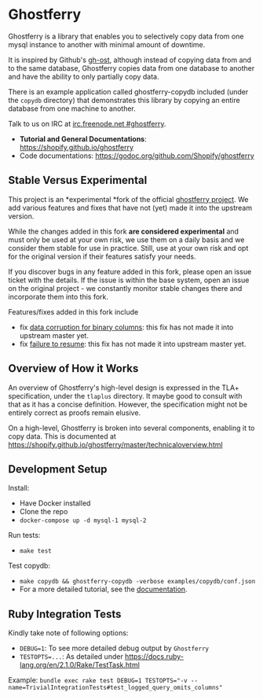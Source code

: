 Ghostferry
==========

Ghostferry is a library that enables you to selectively copy data from one mysql instance to another with minimal amount of downtime.

It is inspired by Github's [gh-ost](https://github.com/github/gh-ost),
although instead of copying data from and to the same database, Ghostferry
copies data from one database to another and have the ability to only
partially copy data.

There is an example application called ghostferry-copydb included (under the
`copydb` directory) that demonstrates this library by copying an entire
database from one machine to another.

Talk to us on IRC at [irc.freenode.net #ghostferry](https://webchat.freenode.net/?channels=#ghostferry).

- **Tutorial and General Documentations**: https://shopify.github.io/ghostferry
- Code documentations: https://godoc.org/github.com/Shopify/ghostferry

Stable Versus Experimental
--------------------------

This project is an *experimental *fork of the official
[ghostferry project](https://github.com/Shopify/ghostferry). We add various
features and fixes that have not (yet) made it into the upstream version.

While the changes added in this fork **are considered experimental** and must
only be used at your own risk, we use them on a daily basis and we consider
them stable for use in practice. Still, use at your own risk and opt for the original version if their features satisfy your needs.

If you discover bugs in any feature added in this fork, please open an issue
ticket with the details. If the issue is within the base system, open an issue
on the original project - we constantly monitor stable changes there and
incorporate them into this fork.

Features/fixes added in this fork include

- fix [data corruption for binary columns](https://github.com/Shopify/ghostferry/issues/157):
  this fix has not made it into upstream master yet.
- fix [failure to resume](https://github.com/Shopify/ghostferry/issues/156):
  this fix has not made it into upstream master yet.

Overview of How it Works
------------------------

An overview of Ghostferry's high-level design is expressed in the TLA+
specification, under the `tlaplus` directory. It maybe good to consult with
that as it has a concise definition. However, the specification might not be
entirely correct as proofs remain elusive.

On a high-level, Ghostferry is broken into several components, enabling it to
copy data. This is documented at
https://shopify.github.io/ghostferry/master/technicaloverview.html

Development Setup
-----------------

Install:

- Have Docker installed
- Clone the repo
- `docker-compose up -d mysql-1 mysql-2`

Run tests:

- `make test`

Test copydb:

- `make copydb && ghostferry-copydb -verbose examples/copydb/conf.json`
- For a more detailed tutorial, see the
  [documentation](https://shopify.github.io/ghostferry).

Ruby Integration Tests
----

Kindly take note of following options:
*   `DEBUG=1`: To see more detailed debug output by `Ghostferry`
*   `TESTOPTS=...`: As detailed under https://docs.ruby-lang.org/en/2.1.0/Rake/TestTask.html

Example:
`bundle exec rake test DEBUG=1 TESTOPTS="-v --name=TrivialIntegrationTests#test_logged_query_omits_columns"`
